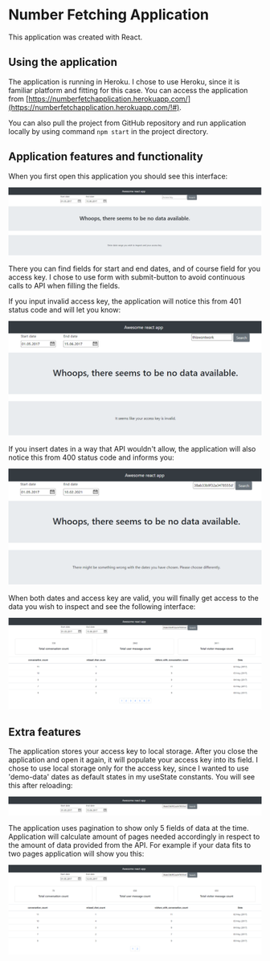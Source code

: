# Number Fetching Application

This application was created with React.

## Using the application

The application is running in Heroku. I chose to use Heroku, since it is familiar platform and fitting for this case.
You can access the application from [https://numberfetchapplication.herokuapp.com/](https://numberfetchapplication.herokuapp.com/!#).

You can also pull the project from GitHub repository and run application locally by using command `npm start` in the project directory.

## Application features and functionality

When you first open this application you should see this interface:

![Kuva](https://github.com/willmana/NumberFetchApplication/blob/master/img/start.png)

There you can find fields for start and end dates, and of course field for you access key. I chose to use form with submit-button to avoid continuous calls to API when filling the fields.

If you input invalid access key, the application will notice this from 401 status code and will let you know: 

![Kuva](https://github.com/willmana/NumberFetchApplication/blob/master/img/wrongkey.png)

If you insert dates in a way that API wouldn't allow, the application will also notice this from 400 status code and informs you:

![Kuva](https://github.com/willmana/NumberFetchApplication/blob/master/img/wrongdates.png)

When both dates and access key are valid, you will finally get access to the data you wish to inspect and see the following interface:

![Kuva](https://github.com/willmana/NumberFetchApplication/blob/master/img/search.png)

## Extra features

The application stores your access key to local storage. After you close the application and open it again, it will populate your access key into its field. I chose to use local storage only for the access key, since I wanted to use 'demo-data' dates as default states in my useState constants. You will see this after reloading:

![Kuva](https://github.com/willmana/NumberFetchApplication/blob/master/img/reload.png)

The application uses pagination to show only 5 fields of data at the time. Application will calculate amount of pages needed accordingly in respect to the amount of data provided from the API. For example if your data fits to two pages application will show you this: 

![Kuva](https://github.com/willmana/NumberFetchApplication/blob/master/img/pagination.png)
